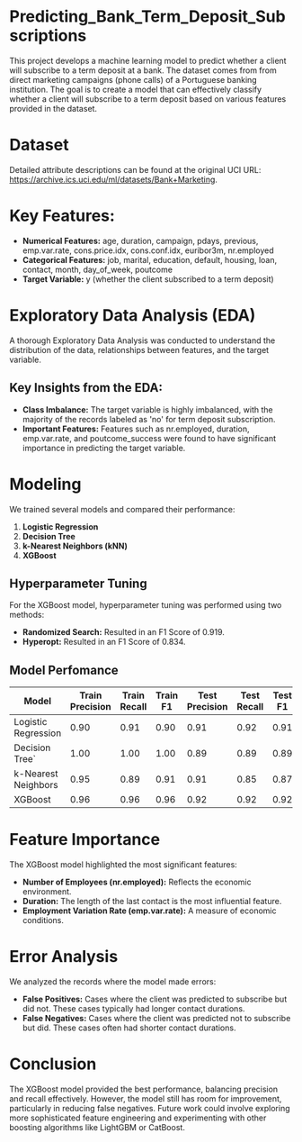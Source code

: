 # Predicting_Bank_Term_Deposit_Subscriptions

This project develops a machine learning model to predict whether a client will subscribe to a term deposit at a bank. The dataset comes from from direct marketing campaigns (phone calls) of a Portuguese banking institution. The goal is to create a model that can effectively classify whether a client will subscribe to a term deposit based on various features provided in the dataset.

# Dataset
Detailed attribute descriptions can be found at the original UCI URL: https://archive.ics.uci.edu/ml/datasets/Bank+Marketing.

# Key Features:
- **Numerical Features:** age, duration, campaign, pdays, previous, emp.var.rate, cons.price.idx, cons.conf.idx, euribor3m, nr.employed
- **Categorical Features:** job, marital, education, default, housing, loan, contact, month, day_of_week, poutcome
- **Target Variable:** y (whether the client subscribed to a term deposit)

# Exploratory Data Analysis (EDA)
A thorough Exploratory Data Analysis was conducted to understand the distribution of the data, relationships between features, and the target variable.

## Key Insights from the EDA:
- **Class Imbalance:** The target variable is highly imbalanced, with the majority of the records labeled as 'no' for term deposit subscription.
- **Important Features:** Features such as nr.employed, duration, emp.var.rate, and poutcome_success were found to have significant importance in predicting the target variable.

# Modeling
We trained several models and compared their performance:
1. **Logistic Regression**
2. **Decision Tree**
3. **k-Nearest Neighbors (kNN)**
4. **XGBoost**
   
## Hyperparameter Tuning
For the XGBoost model, hyperparameter tuning was performed using two methods:
- **Randomized Search:** Resulted in an F1 Score of 0.919.
- **Hyperopt:** Resulted in an F1 Score of 0.834.

## Model Perfomance
| Model               | Train Precision | Train Recall | Train F1 | Test Precision | Test Recall | Test F1 |
|---------------------|-----------------|--------------|----------|----------------|-------------|---------|
| Logistic Regression | 0.90 | 0.91	| 0.90 | 0.91	| 0.92 | 0.91 |
| Decision Tree`      | 1.00 | 1.00	| 1.00 | 0.89	| 0.89 | 0.89 |
| k-Nearest Neighbors | 0.95 | 0.89	| 0.91 | 0.91	| 0.85 | 0.87 |
| XGBoost             | 0.96 | 0.96	| 0.96 | 0.92	| 0.92 | 0.92 |

# Feature Importance
The XGBoost model highlighted the most significant features:
- **Number of Employees (nr.employed):** Reflects the economic environment.
- **Duration:** The length of the last contact is the most influential feature.
- **Employment Variation Rate (emp.var.rate):** A measure of economic conditions.

# Error Analysis
We analyzed the records where the model made errors:
- **False Positives:** Cases where the client was predicted to subscribe but did not. These cases typically had longer contact durations.
- **False Negatives:** Cases where the client was predicted not to subscribe but did. These cases often had shorter contact durations.

# Conclusion
The XGBoost model provided the best performance, balancing precision and recall effectively. However, the model still has room for improvement, particularly in reducing false negatives. Future work could involve exploring more sophisticated feature engineering and experimenting with other boosting algorithms like LightGBM or CatBoost.
